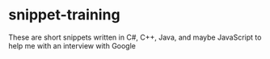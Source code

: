# snippet-training
These are short snippets written in C#, C++, Java, and maybe JavaScript to help me with an interview with Google
